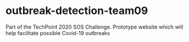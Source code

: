 # outbreak-detection-team09
Part of the TechPoint 2020 SOS Challenge. Prototype website which will help facilitate possible Covid-19 outbreaks
